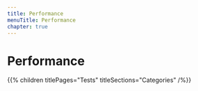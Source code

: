 ```yaml
---
title: Performance
menuTitle: Performance
chapter: true
---
```


# Performance

{{% children titlePages="Tests" titleSections="Categories" /%}}
